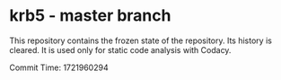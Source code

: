 # krb5 - master branch

This repository contains the frozen state of the repository.
Its history is cleared. It is used only for static code
analysis with Codacy.

Commit Time: 1721960294